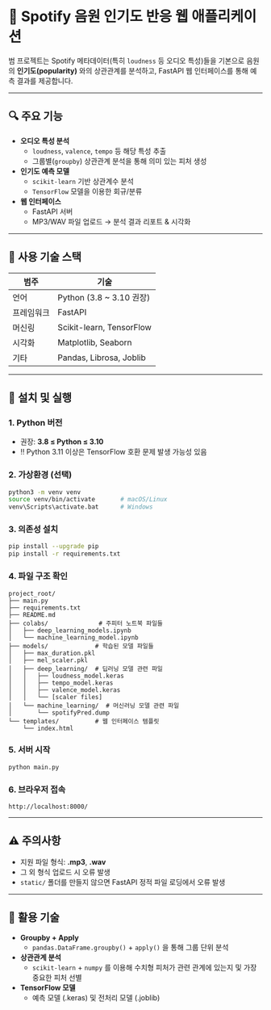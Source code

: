 # 🎵 Spotify 음원 인기도 반응 웹 애플리케이션

범 프로젝트는 Spotify 메타데이터(특히 `loudness` 등 오디오 특성)들을 기본으로 음원의 **인기도(popularity)** 와의 상관관계를 분석하고, FastAPI 웹 인터페이스를 통해 예측 결과를 제공합니다.

---

## 🔍 주요 기능

- **오디오 특성 분석**
  - `loudness`, `valence`, `tempo` 등 해당 특성 추출
  - 그룹별(`groupby`) 상관관계 분석을 통해 의미 있는 피처 생성
- **인기도 예측 모델**
  - `scikit-learn` 기반 상관계수 분석
  - `TensorFlow` 모델을 이용한 회규/분류
- **웹 인터페이스**
  - FastAPI 서버
  - MP3/WAV 파일 업로드 → 분석 결과 리포트 & 시각화

---

## 📆 사용 기술 스택

| 범주    | 기술                       |
| ----- | ------------------------ |
| 언어    | Python (3.8 \~ 3.10 권장)  |
| 프레임워크 | FastAPI                  |
| 머신링   | Scikit-learn, TensorFlow |
| 시각화   | Matplotlib, Seaborn      |
| 기타    | Pandas, Librosa, Joblib  |

---

## 🚀 설치 및 실행

### 1. Python 버전

- 권장: **3.8 ≤ Python ≤ 3.10**
- ‼️ Python 3.11 이상은 TensorFlow 호환 문제 발생 가능성 있음

### 2. 가상환경 (선택)

```bash
python3 -m venv venv
source venv/bin/activate       # macOS/Linux
venv\Scripts\activate.bat      # Windows
```

### 3. 의존성 설치

```bash
pip install --upgrade pip
pip install -r requirements.txt
```

### 4. 파일 구조 확인

```text
project_root/
├── main.py
├── requirements.txt
├── README.md
├── colabs/              # 주피터 노트북 파일들
│   ├── deep_learning_models.ipynb
│   └── machine_learning_model.ipynb
├── models/             # 학습된 모델 파일들
│   ├── max_duration.pkl
│   ├── mel_scaler.pkl
│   ├── deep_learning/  # 딥러닝 모델 관련 파일
│   │   ├── loudness_model.keras
│   │   ├── tempo_model.keras
│   │   ├── valence_model.keras
│   │   └── [scaler files]
│   └── machine_learning/  # 머신러닝 모델 관련 파일
│       └── spotifyPred.dump
└── templates/          # 웹 인터페이스 템플릿
    └── index.html
```

### 5. 서버 시작

```bash
python main.py
```

### 6. 브라우저 접속

```
http://localhost:8000/
```

---

## ⚠️ 주의사항

- 지원 파일 형식: **.mp3**, **.wav**
- 그 외 형식 업로드 시 오류 발생
- `static/` 폴더를 만들지 않으면 FastAPI 정적 파일 로딩에서 오류 발생

---

## 📖 활용 기술

- **Groupby + Apply**
  - `pandas.DataFrame.groupby()` + `apply()` 을 통해 그룹 단위 분석
- **상관관계 분석**
  - `scikit-learn` + `numpy` 를 이용해 수치형 피처가 관련 관계에 있는지 및 가장 중요한 피처 선별
- **TensorFlow 모델**
  - 예측 모델 (.keras) 및 전처리 모델 (.joblib)
